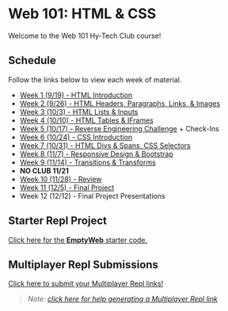 # Web 101: HTML & CSS
Welcome to the Web 101 Hy-Tech Club course!

## Schedule
Follow the links below to view each week of material.

- [Week 1 (9/19) - HTML Introduction](Week01/StudentDesc.md)
- [Week 2 (9/26) - HTML Headers, Paragraphs, Links, & Images](Week02/StudentDesc.md)
- [Week 3 (10/3) - HTML Lists & Inputs](Week03/StudentDesc.md)
- [Week 4 (10/10) - HTML Tables & IFrames](Week04/StudentDesc.md)
- [Week 5 (10/17) - Reverse Engineering Challenge](Week05/StudentDesc.md) + Check-Ins
- [Week 6 (10/24) - CSS Introduction](Week06/StudentDesc.md)
- [Week 7 (10/31) - HTML Divs & Spans, CSS Selectors](Week07/StudentDesc.md)
- [Week 8 (11/7) - Responsive Design & Bootstrap](Week08/StudentDesc.md)
- [Week 9 (11/14) - Transitions & Transforms](Week09/StudentDesc.md)
- **NO CLUB 11/21**
- [Week 10 (11/28) - Review](Week10/StudentDesc.md)
- [Week 11 (12/5) - Final Project](Week11/StudentDesc.md)
- Week 12 (12/12) - Final Project Presentations

## Starter Repl Project
[Click here for the **EmptyWeb** starter code.](https://replit.com/@HylandOutreach/EmptyWeb)

## Multiplayer Repl Submissions
[Click here to submit your Multiplayer Repl links!](https://forms.gle/Kz2aLYPJcCSdQCkv5)

> _Note: [click here for help generating a Multiplayer Repl link](Week01/ReplitIntroduction.md)_
